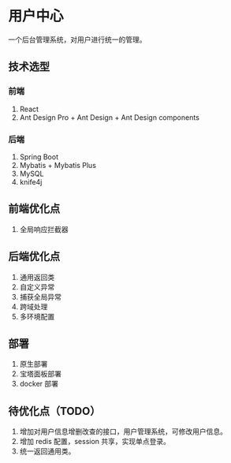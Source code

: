 # 用户中心
一个后台管理系统，对用户进行统一的管理。

## 技术选型
### 前端
1. React
2. Ant Design Pro + Ant Design + Ant Design components

### 后端
1. Spring Boot
2. Mybatis + Mybatis Plus
3. MySQL
4. knife4j

## 前端优化点
1. 全局响应拦截器

## 后端优化点
1. 通用返回类
2. 自定义异常
3. 捕获全局异常
4. 跨域处理
5. 多环境配置

## 部署
1. 原生部署
2. 宝塔面板部署
3. docker 部署

## 待优化点（TODO）
1. 增加对用户信息增删改查的接口，用户管理系统，可修改用户信息。
2. 增加 redis 配置，session 共享，实现单点登录。
3. 统一返回通用类。
